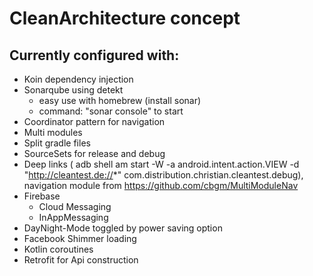 # CleanArchitecture concept

## Currently configured with:
- Koin dependency injection
- Sonarqube using detekt
    - easy use with homebrew (install sonar)
    - command: "sonar console" to start
- Coordinator pattern for navigation
- Multi modules
- Split gradle files
- SourceSets for release and debug
- Deep links ( adb shell am start -W -a android.intent.action.VIEW -d "http://cleantest.de://*" com.distribution.christian.cleantest.debug), navigation module from https://github.com/cbgm/MultiModuleNav
- Firebase
    - Cloud Messaging
    - InAppMessaging
- DayNight-Mode toggled by power saving option
- Facebook Shimmer loading
- Kotlin coroutines
- Retrofit for Api construction

    
